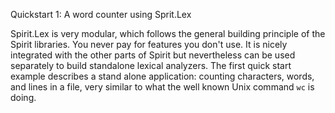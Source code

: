 Quickstart 1: A word counter using Sprit.Lex

Spirit.Lex is very modular, which follows the general building principle of the Spirit libraries.
You never pay for features you don't use. It is nicely integrated with the other parts of Spirit
but nevertheless can be used separately to build standalone lexical analyzers. The first quick
start example describes a stand alone application: counting characters, words, and lines in a file,
very similar to what the well known Unix command ```wc``` is doing.


